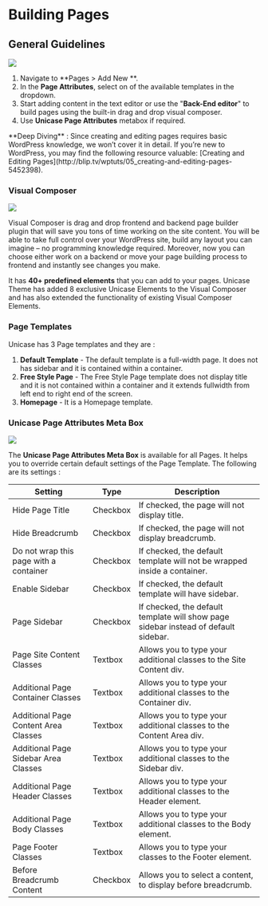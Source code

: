 # Building Pages

## General Guidelines

![](http://transvelo.github.io/docs/unicase/images/new-page.png)

1. Navigate to **Pages > Add New **.
2. In the **Page Attributes**, select on of the available templates in the dropdown.
3. Start adding content in the text editor or use the "**Back-End editor**" to build pages using the built-in drag and drop visual composer.
4. Use **Unicase Page Attributes** metabox if required.

<div class="alert alert-info">**Deep Diving** : Since creating and editing pages requires basic WordPress knowledge, we won’t cover it in detail. If you’re new to WordPress, you may find the following resource valuable: [Creating and Editing Pages](http://blip.tv/wptuts/05_creating-and-editing-pages-5452398).</div>

### Visual Composer

![](http://transvelo.github.io/docs/unicase/images/vc-backend-editor.png)

Visual Composer is drag and drop frontend and backend page builder plugin that will save you tons of time working on the site content. You will be able to take full control over your WordPress site, build any layout you can imagine – no programming knowledge required. Moreover, now you can choose either work on a backend or move your page building process to frontend and instantly see changes you make.

It has **40+ predefined elements** that you can add to your pages. Unicase Theme has added 8 exclusive Unicase Elements to the Visual Composer and has also extended the functionality of existing Visual Composer Elements.

### Page Templates

Unicase has 3 Page templates and they are :

1. **Default Template** - The default template is a full-width page. It does not has sidebar and it is contained within a container.
2. **Free Style Page** - The Free Style Page template does not display title and it is not contained within a container and it extends fullwidth from left end to right end of the screen.
3. **Homepage** - It is a Homepage template.

### Unicase Page Attributes Meta Box

![](http://transvelo.github.io/docs/unicase/images/page-attributes.png)

The **Unicase Page Attributes Meta Box** is available for all Pages. It helps you to override certain default settings of the Page Template. The following are its settings :

| Setting | Type | Description |
| -- | -- | -- |
| Hide Page Title | Checkbox | If checked, the page will not display title. |
| Hide Breadcrumb | Checkbox | If checked, the page will not display breadcrumb. |
| Do not wrap this page with a container | Checkbox | If checked, the default template will not be wrapped inside a container. |
| Enable Sidebar | Checkbox | If checked, the default template will have sidebar. |
| Page Sidebar | Checkbox | If checked, the default template will show page sidebar instead of default sidebar. |
| Page Site Content Classes | Textbox | Allows you to type your additional classes to the Site Content div. |
| Additional Page Container Classes | Textbox | Allows you to type your additional classes to the Container div.  |
| Additional Page Content Area Classes | Textbox |  Allows you to type your additional classes to the Content Area div. |
| Additional Page Sidebar Area Classes | Textbox |  Allows you to type your additional classes to the Sidebar div. |
| Additional Page Header Classes | Textbox |  Allows you to type your additional classes to the Header element. |
| Additional Page Body Classes | Textbox |  Allows you to type your additional classes to the Body element. |
| Page Footer Classes | Textbox |  Allows you to type your classes to the Footer element. |
| Before Breadcrumb Content | Checkbox |  Allows you to select a content, to display before breadcrumb. |



